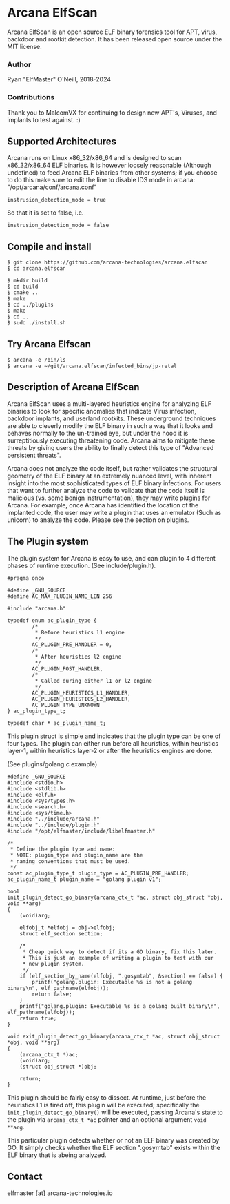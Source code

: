 # Arcana ElfScan

Arcana ElfScan is an open source ELF binary forensics tool for APT, virus,
backdoor and rootkit detection. It has been released open source under the MIT
license.

### Author

Ryan "ElfMaster" O'Neill, 2018-2024

### Contributions

Thank you to MalcomVX for continuing to design new APT's, Viruses, and implants
to test against. :)

## Supported Architectures

Arcana runs on Linux x86_32/x86_64 and is designed to scan x86_32/x86_64 ELF
binaries. It is however loosely reasonable (Although undefined) to feed Arcana ELF
binaries from other systems; if you choose to do this make sure to edit the line
to disable IDS mode in arcana: "/opt/arcana/conf/arcana.conf"

`instrusion_detection_mode = true`

So that it is set to false, i.e.

`instrusion_detection_mode = false`

## Compile and install

```
$ git clone https://github.com/arcana-technologies/arcana.elfscan
$ cd arcana.elfscan

$ mkdir build
$ cd build
$ cmake ..
$ make
$ cd ../plugins
$ make
$ cd ..
$ sudo ./install.sh
```

## Try Arcana Elfscan

```
$ arcana -e /bin/ls
$ arcana -e ~/git/arcana.elfscan/infected_bins/jp-retal
```

## Description of Arcana ElfScan

Arcana ElfScan uses a multi-layered heuristics engine for analyzing ELF
binaries to look for specific anomalies that indicate  Virus infection, backdoor
implants, and userland rootkits. These underground techniques are able to
cleverly modify the ELF binary in such a way that it looks and behaves normally
to the un-trained eye, but under the hood it is surreptitiously executing
threatening code. Arcana aims to mitigate these threats by giving users the
ability to finally detect this type of "Advanced persistent threats".

Arcana does not analyze the code itself, but rather validates the structural
geometry of the ELF binary at an extremely nuanced level, with inherent insight
into the most sophisticated types of ELF binary infections. For users that want
to further analyze the code to validate that the code itself is malicious (vs.
some benign instrumentation), they may write plugins for Arcana. For example,
once Arcana has identified the location of the implanted code, the user may
write a plugin that uses an emulator (Such as unicorn) to analyze the code.
Please see the section on plugins.

## The Plugin system

The plugin system for Arcana is easy to use, and can plugin to 4 different
phases of runtime execution. (See include/plugin.h). 

```
#pragma once

#define _GNU_SOURCE
#define AC_MAX_PLUGIN_NAME_LEN 256

#include "arcana.h"

typedef enum ac_plugin_type {
        /*
         * Before heuristics l1 engine
         */
        AC_PLUGIN_PRE_HANDLER = 0,
        /*
         * After heuristics l2 engine
         */
        AC_PLUGIN_POST_HANDLER,
        /*
         * Called during either l1 or l2 engine
         */
        AC_PLUGIN_HEURISTICS_L1_HANDLER,
        AC_PLUGIN_HEURISTICS_L2_HANDLER,
        AC_PLUGIN_TYPE_UNKNOWN
} ac_plugin_type_t;

typedef char * ac_plugin_name_t;
```

This plugin struct is simple and indicates that the plugin type can be one of
four types. The plugin can either run before all heuristics, within heuristics
layer-1, within heuristics layer-2 or after the heuristics engines are done.

(See plugins/golang.c example)

```
#define _GNU_SOURCE
#include <stdio.h>
#include <stdlib.h>
#include <elf.h>
#include <sys/types.h>
#include <search.h>
#include <sys/time.h>
#include "../include/arcana.h"
#include "../include/plugin.h"
#include "/opt/elfmaster/include/libelfmaster.h"

/*
 * Define the plugin type and name:
 * NOTE: plugin_type and plugin_name are the
 * naming conventions that must be used.
 */
const ac_plugin_type_t plugin_type = AC_PLUGIN_PRE_HANDLER;
ac_plugin_name_t plugin_name = "golang plugin v1";

bool
init_plugin_detect_go_binary(arcana_ctx_t *ac, struct obj_struct *obj, void **arg)
{
	(void)arg;

	elfobj_t *elfobj = obj->elfobj;
	struct elf_section section;

	/*
	 * Cheap quick way to detect if its a GO binary, fix this later.
	 * This is just an example of writing a plugin to test with our
	 * new plugin system.
	 */
	if (elf_section_by_name(elfobj, ".gosymtab", &section) == false) {
		printf("golang.plugin: Executable %s is not a golang binary\n", elf_pathname(elfobj));
		return false;
	}
	printf("golang.plugin: Executable %s is a golang built binary\n", elf_pathname(elfobj));
	return true;
}

void exit_plugin_detect_go_binary(arcana_ctx_t *ac, struct obj_struct *obj, void **arg)
{
	(arcana_ctx_t *)ac;
	(void)arg;
	(struct obj_struct *)obj;

	return;
}
```

This plugin should be fairly easy to dissect. At runtime, just before the
heuristics L1 is fired off, this plugin will be executed; specifically the
`init_plugin_detect_go_binary()` will be executed, passing Arcana's state
to the plugin via `arcana_ctx_t *ac` pointer and an optional argument
`void **arg`.

This particular plugin detects whether or not an ELF binary was created by GO.
It simply checks whether the ELF section ".gosymtab" exists within the ELF
binary that is abeing analyzed.


## Contact

elfmaster [at] arcana-technologies.io

